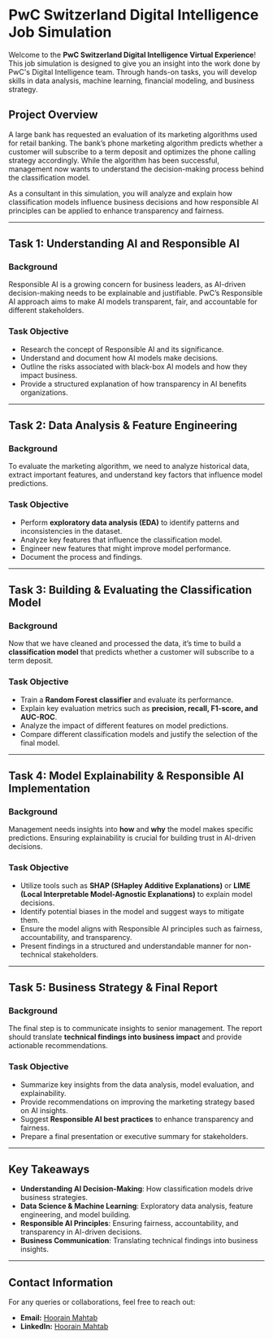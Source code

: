 # PwC Switzerland Digital Intelligence Job Simulation

Welcome to the **PwC Switzerland Digital Intelligence Virtual Experience**! This job simulation is designed to give you an insight into the work done by PwC's Digital Intelligence team. Through hands-on tasks, you will develop skills in data analysis, machine learning, financial modeling, and business strategy.

## Project Overview

A large bank has requested an evaluation of its marketing algorithms used for retail banking. The bank’s phone marketing algorithm predicts whether a customer will subscribe to a term deposit and optimizes the phone calling strategy accordingly. While the algorithm has been successful, management now wants to understand the decision-making process behind the classification model.

As a consultant in this simulation, you will analyze and explain how classification models influence business decisions and how responsible AI principles can be applied to enhance transparency and fairness.

---

## **Task 1: Understanding AI and Responsible AI**
### **Background**
Responsible AI is a growing concern for business leaders, as AI-driven decision-making needs to be explainable and justifiable. PwC’s Responsible AI approach aims to make AI models transparent, fair, and accountable for different stakeholders.

### **Task Objective**
- Research the concept of Responsible AI and its significance.
- Understand and document how AI models make decisions.
- Outline the risks associated with black-box AI models and how they impact business.
- Provide a structured explanation of how transparency in AI benefits organizations.

---

## **Task 2: Data Analysis & Feature Engineering**
### **Background**
To evaluate the marketing algorithm, we need to analyze historical data, extract important features, and understand key factors that influence model predictions.

### **Task Objective**
- Perform **exploratory data analysis (EDA)** to identify patterns and inconsistencies in the dataset.
- Analyze key features that influence the classification model.
- Engineer new features that might improve model performance.
- Document the process and findings.

---

## **Task 3: Building & Evaluating the Classification Model**
### **Background**
Now that we have cleaned and processed the data, it’s time to build a **classification model** that predicts whether a customer will subscribe to a term deposit.

### **Task Objective**
- Train a **Random Forest classifier** and evaluate its performance.
- Explain key evaluation metrics such as **precision, recall, F1-score, and AUC-ROC**.
- Analyze the impact of different features on model predictions.
- Compare different classification models and justify the selection of the final model.

---

## **Task 4: Model Explainability & Responsible AI Implementation**
### **Background**
Management needs insights into **how** and **why** the model makes specific predictions. Ensuring explainability is crucial for building trust in AI-driven decisions.

### **Task Objective**
- Utilize tools such as **SHAP (SHapley Additive Explanations)** or **LIME (Local Interpretable Model-Agnostic Explanations)** to explain model decisions.
- Identify potential biases in the model and suggest ways to mitigate them.
- Ensure the model aligns with Responsible AI principles such as fairness, accountability, and transparency.
- Present findings in a structured and understandable manner for non-technical stakeholders.

---

## **Task 5: Business Strategy & Final Report**
### **Background**
The final step is to communicate insights to senior management. The report should translate **technical findings into business impact** and provide actionable recommendations.

### **Task Objective**
- Summarize key insights from the data analysis, model evaluation, and explainability.
- Provide recommendations on improving the marketing strategy based on AI insights.
- Suggest **Responsible AI best practices** to enhance transparency and fairness.
- Prepare a final presentation or executive summary for stakeholders.

---

## **Key Takeaways**
- **Understanding AI Decision-Making**: How classification models drive business strategies.
- **Data Science & Machine Learning**: Exploratory data analysis, feature engineering, and model building.
- **Responsible AI Principles**: Ensuring fairness, accountability, and transparency in AI-driven decisions.
- **Business Communication**: Translating technical findings into business insights.

---

## **Contact Information**
For any queries or collaborations, feel free to reach out:

- **Email:** [Hoorain Mahtab](nasreen888811@gmail.com)
- **LinkedIn:** [Hoorain Mahtab](https://www.linkedin.com/in/hoorainmahtab/)

